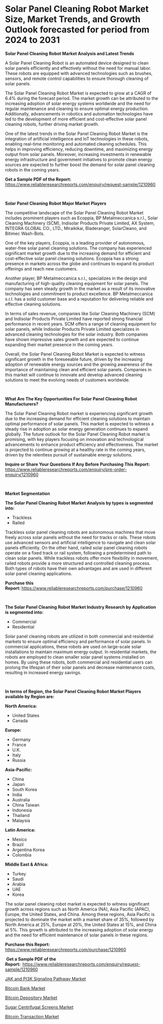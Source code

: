 <p><h1>Solar Panel Cleaning Robot Market Size, Market Trends, and Growth Outlook forecasted for period from 2024 to 2031</h1></p><p><strong>Solar Panel Cleaning Robot Market Analysis and Latest Trends</strong></p>
<p><p>A Solar Panel Cleaning Robot is an automated device designed to clean solar panels efficiently and effectively without the need for manual labor. These robots are equipped with advanced technologies such as brushes, sensors, and remote control capabilities to ensure thorough cleaning of solar panels.</p><p>The Solar Panel Cleaning Robot Market is expected to grow at a CAGR of 6.4% during the forecast period. The market growth can be attributed to the increasing adoption of solar energy systems worldwide and the need for regular maintenance and cleaning to ensure optimal energy production. Additionally, advancements in robotics and automation technologies have led to the development of more efficient and cost-effective solar panel cleaning robots, further driving market growth.</p><p>One of the latest trends in the Solar Panel Cleaning Robot Market is the integration of artificial intelligence and IoT technologies in these robots, enabling real-time monitoring and automated cleaning schedules. This helps in improving efficiency, reducing downtime, and maximizing energy output from solar panels. Moreover, increasing investments in renewable energy infrastructure and government initiatives to promote clean energy sources are expected to further boost the demand for solar panel cleaning robots in the coming years.</p></p>
<p><strong>Get a Sample PDF of the Report:&nbsp;</strong> <a href="https://www.reliableresearchreports.com/enquiry/request-sample/1210960">https://www.reliableresearchreports.com/enquiry/request-sample/1210960</a></p>
<p>&nbsp;</p>
<p><strong>Solar Panel Cleaning Robot Major Market Players</strong></p>
<p><p>The competitive landscape of the Solar Panel Cleaning Robot Market includes prominent players such as Ecoppia, BP Metalmeccanica s.r.l., Solar Cleaning Machinery (SCM), Indisolar Products Private Limited, AX System, INTEGRA GLOBAL CO., LTD., Miraikikai, Bladeranger, SolarCleano, and Bitimec Wash-Bots. </p><p>One of the key players, Ecoppia, is a leading provider of autonomous, water-free solar panel cleaning solutions. The company has experienced significant market growth due to the increasing demand for efficient and cost-effective solar panel cleaning solutions. Ecoppia has a strong presence in markets across the globe and continues to expand its product offerings and reach new customers. </p><p>Another player, BP Metalmeccanica s.r.l., specializes in the design and manufacturing of high-quality cleaning equipment for solar panels. The company has seen steady growth in the market as a result of its innovative technologies and commitment to product excellence. BP Metalmeccanica s.r.l. has a solid customer base and a reputation for delivering reliable and effective cleaning solutions. </p><p>In terms of sales revenue, companies like Solar Cleaning Machinery (SCM) and Indisolar Products Private Limited have reported strong financial performance in recent years. SCM offers a range of cleaning equipment for solar panels, while Indisolar Products Private Limited specializes in advanced cleaning technologies for the solar industry. Both companies have shown impressive sales growth and are expected to continue expanding their market presence in the coming years. </p><p>Overall, the Solar Panel Cleaning Robot Market is expected to witness significant growth in the foreseeable future, driven by the increasing adoption of renewable energy sources and the growing awareness of the importance of maintaining clean and efficient solar panels. Companies in this market will continue to innovate and develop advanced cleaning solutions to meet the evolving needs of customers worldwide.</p></p>
<p>&nbsp;</p>
<p><strong>What Are The Key Opportunities For Solar Panel Cleaning Robot Manufacturers?</strong></p>
<p><p>The Solar Panel Cleaning Robot market is experiencing significant growth due to the increasing demand for efficient cleaning solutions to maintain optimal performance of solar panels. This market is expected to witness a steady rise in adoption as solar energy generation continues to expand globally. The future outlook for the Solar Panel Cleaning Robot market is promising, with key players focusing on innovation and technological advancements to enhance product efficiency and effectiveness. The market is projected to continue growing at a healthy rate in the coming years, driven by the relentless pursuit of sustainable energy solutions.</p></p>
<p><strong>Inquire or Share Your Questions If Any Before Purchasing This Report:</strong> <a href="https://www.reliableresearchreports.com/enquiry/pre-order-enquiry/1210960">https://www.reliableresearchreports.com/enquiry/pre-order-enquiry/1210960</a></p>
<p>&nbsp;</p>
<p><strong>Market Segmentation</strong></p>
<p><strong>The Solar Panel Cleaning Robot Market Analysis by types is segmented into:</strong></p>
<p><ul><li>Trackless</li><li>Railed</li></ul></p>
<p><p>Trackless solar panel cleaning robots are autonomous machines that move freely across solar panels without the need for tracks or rails. These robots use advanced sensors and artificial intelligence to navigate and clean solar panels efficiently. On the other hand, railed solar panel cleaning robots operate on a fixed track or rail system, following a predetermined path to clean solar panels. While trackless robots offer more flexibility in movement, railed robots provide a more structured and controlled cleaning process. Both types of robots have their own advantages and are used in different solar panel cleaning applications.</p></p>
<p><strong>Purchase this Report:&nbsp;</strong><a href="https://www.reliableresearchreports.com/purchase/1210960">https://www.reliableresearchreports.com/purchase/1210960</a></p>
<p>&nbsp;</p>
<p><strong>The Solar Panel Cleaning Robot Market Industry Research by Application is segmented into:</strong></p>
<p><ul><li>Commercial</li><li>Residential</li></ul></p>
<p><p>Solar panel cleaning robots are utilized in both commercial and residential markets to ensure optimal efficiency and performance of solar panels. In commercial applications, these robots are used on large-scale solar installations to maintain maximum energy output. In residential markets, the robots are employed to clean smaller solar panel systems installed on homes. By using these robots, both commercial and residential users can prolong the lifespan of their solar panels and decrease maintenance costs, resulting in increased energy savings.</p></p>
<p>&nbsp;</p>
<p><strong>In terms of Region, the Solar Panel Cleaning Robot Market Players available by Region are:</strong></p>
<p>
    <p> <strong> North America: </strong>
        <ul>
            <li>United States</li>
            <li>Canada</li>
        </ul>
        </p> 
    <p> <strong> Europe: </strong>
        <ul>
            <li>Germany</li>
            <li>France</li>
            <li>U.K.</li>
            <li>Italy</li>
            <li>Russia</li>
        </ul>
        </p> 
    <p> <strong> Asia-Pacific: </strong>
        <ul>
            <li>China</li>
            <li>Japan</li>
            <li>South Korea</li>
            <li>India</li>
            <li>Australia</li>
            <li>China Taiwan</li>
            <li>Indonesia</li>
            <li>Thailand</li>
            <li>Malaysia</li>
        </ul>
        </p> 
    <p> <strong> Latin America: </strong>
        <ul>
            <li>Mexico</li>
            <li>Brazil</li>
            <li>Argentina Korea</li>
            <li>Colombia</li>
        </ul>
        </p> 
    <p> <strong> Middle East & Africa: </strong>
        <ul>
            <li>Turkey</li>
            <li>Saudi</li>
            <li>Arabia</li>
            <li>UAE</li>
            <li>Korea</li>
        </ul>
    </p>
    </p>
<p><p>The solar panel cleaning robot market is expected to witness significant growth across regions such as North America (NA), Asia Pacific (APAC), Europe, the United States, and China. Among these regions, Asia Pacific is projected to dominate the market with a market share of 35%, followed by North America at 25%, Europe at 20%, the United States at 15%, and China at 5%. This growth is attributed to the increasing adoption of solar energy and the need for efficient maintenance of solar panels in these regions.</p></p>
<p><strong>Purchase this Report: </strong><a href="https://www.reliableresearchreports.com/purchase/1210960">https://www.reliableresearchreports.com/purchase/1210960</a></p>
<p>&nbsp;<strong>Get a Sample PDF of the Report:&nbsp;&nbsp;</strong><a href="https://www.reliableresearchreports.com/enquiry/request-sample/1210960">https://www.reliableresearchreports.com/enquiry/request-sample/1210960</a></p>
<p><strong></strong></p>
<p><p><a href="https://medium.com/@anamariaagolli86/jak-and-pi3k-signaling-pathway-market-trends-forecast-and-competitive-analysis-to-2031-45457ef9a79f">JAK and PI3K Signaling Pathway Market</a></p><p><a href="https://medium.com/@catherinemartinez15/bitcoin-bank-market-insight-market-trends-growth-forecasted-from-2024-to-2031-aff37a649489">Bitcoin Bank Market</a></p><p><a href="https://medium.com/@catherinemartinez15/bitcoin-depository-market-trends-forecast-and-competitive-analysis-to-2031-184237991ab0">Bitcoin Depository Market</a></p><p><a href="https://medium.com/@loririce03/sugar-centrifugal-screens-nbsp-market-focuses-on-market-share-size-and-projected-forecast-till-2d4f62fa4609">Sugar Centrifugal Screens Market</a></p><p><a href="https://medium.com/@catherinemartinez15/bitcoin-transaction-market-comprehensive-assessment-by-type-application-and-geography-04eb2ba80d4e">Bitcoin Transaction Market</a></p></p>